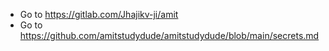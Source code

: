 * Go to https://gitlab.com/Jhajikv-ji/amit
* Go to https://github.com/amitstudydude/amitstudydude/blob/main/secrets.md
